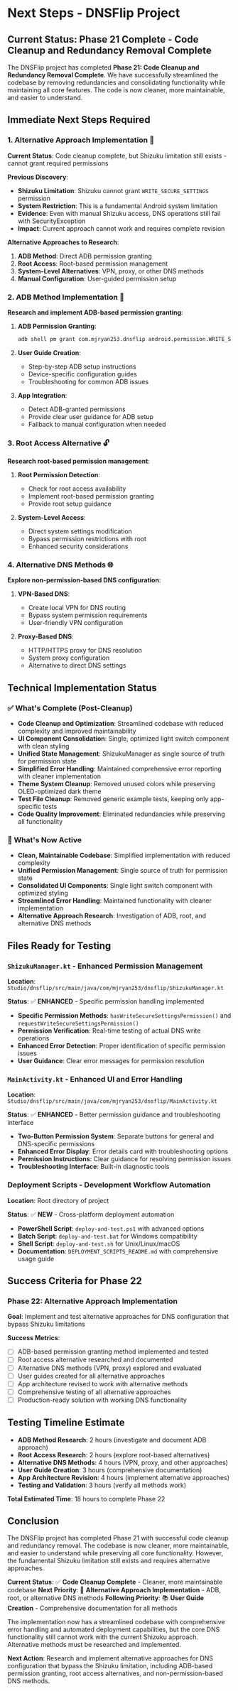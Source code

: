# Next Steps - DNSFlip Project

## Current Status: Phase 21 Complete - Code Cleanup and Redundancy Removal Complete

The DNSFlip project has completed **Phase 21: Code Cleanup and Redundancy Removal Complete**. We have successfully streamlined the codebase by removing redundancies and consolidating functionality while maintaining all core features. The code is now cleaner, more maintainable, and easier to understand.

## Immediate Next Steps Required

### 1. Alternative Approach Implementation 🔧

**Current Status**: Code cleanup complete, but Shizuku limitation still exists - cannot grant required permissions

**Previous Discovery**:
- **Shizuku Limitation**: Shizuku cannot grant `WRITE_SECURE_SETTINGS` permission
- **System Restriction**: This is a fundamental Android system limitation
- **Evidence**: Even with manual Shizuku access, DNS operations still fail with SecurityException
- **Impact**: Current approach cannot work and requires complete revision

**Alternative Approaches to Research**:
1. **ADB Method**: Direct ADB permission granting
2. **Root Access**: Root-based permission management
3. **System-Level Alternatives**: VPN, proxy, or other DNS methods
4. **Manual Configuration**: User-guided permission setup

### 2. ADB Method Implementation 📱

**Research and implement ADB-based permission granting**:

1. **ADB Permission Granting**:
   ```bash
   adb shell pm grant com.mjryan253.dnsflip android.permission.WRITE_SECURE_SETTINGS
   ```

2. **User Guide Creation**:
   - Step-by-step ADB setup instructions
   - Device-specific configuration guides
   - Troubleshooting for common ADB issues

3. **App Integration**:
   - Detect ADB-granted permissions
   - Provide clear user guidance for ADB setup
   - Fallback to manual configuration when needed

### 3. Root Access Alternative 🔓

**Research root-based permission management**:

1. **Root Permission Detection**:
   - Check for root access availability
   - Implement root-based permission granting
   - Provide root setup guidance

2. **System-Level Access**:
   - Direct system settings modification
   - Bypass permission restrictions with root
   - Enhanced security considerations

### 4. Alternative DNS Methods 🌐

**Explore non-permission-based DNS configuration**:

1. **VPN-Based DNS**:
   - Create local VPN for DNS routing
   - Bypass system permission requirements
   - User-friendly VPN configuration

2. **Proxy-Based DNS**:
   - HTTP/HTTPS proxy for DNS resolution
   - System proxy configuration
   - Alternative to direct DNS settings

## Technical Implementation Status

### ✅ What's Complete (Post-Cleanup)
- **Code Cleanup and Optimization**: Streamlined codebase with reduced complexity and improved maintainability
- **UI Component Consolidation**: Single, optimized light switch component with clean styling
- **Unified State Management**: ShizukuManager as single source of truth for permission state
- **Simplified Error Handling**: Maintained comprehensive error reporting with cleaner implementation
- **Theme System Cleanup**: Removed unused colors while preserving OLED-optimized dark theme
- **Test File Cleanup**: Removed generic example tests, keeping only app-specific tests
- **Code Quality Improvement**: Eliminated redundancies while preserving all functionality

### 🚀 What's Now Active
- **Clean, Maintainable Codebase**: Simplified implementation with reduced complexity
- **Unified Permission Management**: Single source of truth for permission state
- **Consolidated UI Components**: Single light switch component with optimized styling
- **Streamlined Error Handling**: Maintained functionality with cleaner implementation
- **Alternative Approach Research**: Investigation of ADB, root, and alternative DNS methods

## Files Ready for Testing

### `ShizukuManager.kt` - Enhanced Permission Management
**Location**: `Studio/dnsflip/src/main/java/com/mjryan253/dnsflip/ShizukuManager.kt`

**Status**: ✅ **ENHANCED** - Specific permission handling implemented
- **Specific Permission Methods**: `hasWriteSecureSettingsPermission()` and `requestWriteSecureSettingsPermission()`
- **Permission Verification**: Real-time testing of actual DNS write operations
- **Enhanced Error Detection**: Proper identification of specific permission issues
- **User Guidance**: Clear error messages for permission resolution

### `MainActivity.kt` - Enhanced UI and Error Handling
**Location**: `Studio/dnsflip/src/main/java/com/mjryan253/dnsflip/MainActivity.kt`

**Status**: ✅ **ENHANCED** - Better permission guidance and troubleshooting interface
- **Two-Button Permission System**: Separate buttons for general and DNS-specific permissions
- **Enhanced Error Display**: Error details card with troubleshooting options
- **Permission Instructions**: Clear guidance for resolving permission issues
- **Troubleshooting Interface**: Built-in diagnostic tools

### Deployment Scripts - Development Workflow Automation
**Location**: Root directory of project

**Status**: ✅ **NEW** - Cross-platform deployment automation
- **PowerShell Script**: `deploy-and-test.ps1` with advanced options
- **Batch Script**: `deploy-and-test.bat` for Windows compatibility
- **Shell Script**: `deploy-and-test.sh` for Unix/Linux/macOS
- **Documentation**: `DEPLOYMENT_SCRIPTS_README.md` with comprehensive usage guide

## Success Criteria for Phase 22

### Phase 22: Alternative Approach Implementation
**Goal**: Implement and test alternative approaches for DNS configuration that bypass Shizuku limitations

**Success Metrics**:
- [ ] ADB-based permission granting method implemented and tested
- [ ] Root access alternative researched and documented
- [ ] Alternative DNS methods (VPN, proxy) explored and evaluated
- [ ] User guides created for all alternative approaches
- [ ] App architecture revised to work with alternative methods
- [ ] Comprehensive testing of all alternative approaches
- [ ] Production-ready solution with working DNS functionality

## Testing Timeline Estimate

- **ADB Method Research**: 2 hours (investigate and document ADB approach)
- **Root Access Research**: 2 hours (explore root-based alternatives)
- **Alternative DNS Methods**: 4 hours (VPN, proxy, and other approaches)
- **User Guide Creation**: 3 hours (comprehensive documentation)
- **App Architecture Revision**: 4 hours (implement alternative approaches)
- **Testing and Validation**: 3 hours (verify all methods work)

**Total Estimated Time**: 18 hours to complete Phase 22

## Conclusion

The DNSFlip project has completed Phase 21 with successful code cleanup and redundancy removal. The codebase is now cleaner, more maintainable, and easier to understand while preserving all core functionality. However, the fundamental Shizuku limitation still exists and requires alternative approaches.

**Current Status**: ✅ **Code Cleanup Complete** - Cleaner, more maintainable codebase
**Next Priority**: 🔧 **Alternative Approach Implementation** - ADB, root, or alternative DNS methods
**Following Priority**: 📚 **User Guide Creation** - Comprehensive documentation for all methods

The implementation now has a streamlined codebase with comprehensive error handling and automated deployment capabilities, but the core DNS functionality still cannot work with the current Shizuku approach. Alternative methods must be researched and implemented.

**Next Action**: Research and implement alternative approaches for DNS configuration that bypass the Shizuku limitation, including ADB-based permission granting, root access alternatives, and non-permission-based DNS methods.

